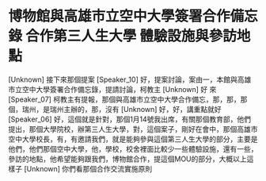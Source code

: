 # 博物館與高雄市立空中大學簽署合作備忘錄 合作第三人生大學 體驗設施與參訪地點

[Unknown] 接下來那個提案
[Speaker_10] 好，提案討論，案由一，本館與高雄市立空中大學簽署合作備忘錄，提請討論，柯教主
[Unknown] 好 來
[Speaker_07] 柯教主有提報，那個與高雄市立空中大學合作備忘，那，那，那個，瑞州，是瑞州主辦的，那，沒有
[Unknown] 好，好，講重點就好
[Speaker_06] 好，這個就是針對，那個1月14號我出席，有關那個教育部，他們提出，那個大學院校，辦第三人生大學，對，這個案子，剛好在會中，那個高雄市空中大學校長，有，有邀請我們，就是能夠參與這個第三人生大學的部分，主要是他們，他們那個空中大學，他，學校，校舍裡面比較少一些體驗設施，還有一些，參訪的地點，他希望能夠跟我們，博物館合作，提這個MOU的部分，大概以上這樣子
[Unknown] 你們看那個合作交流實施原則